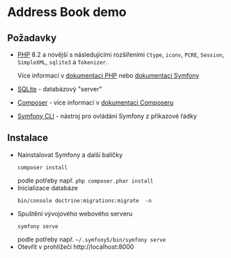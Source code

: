 # Address Book demo

## Požadavky

- [PHP](https://www.php.net) 8.2 a novější s následujícími rozšířeními `Ctype`, `iconv`, `PCRE`, `Session`, `SimpleXML`,
  `sqlite3` a `Tokenizer`.
  
  Více informací v [dokumentaci PHP](https://www.php.net/manual/en/install.php)
  nebo [dokumentaci Symfony](https://symfony.com/doc/7.0/setup.html)

- [SQLite](https://www.sqlite.org/download.html) - databázový "server" 

- [Composer](https://getcomposer.org/) - více informací v [dokumentaci Composeru](https://getcomposer.org/download/)

- [Symfony CLI](https://symfony.com/download) - nástroj pro ovládání Symfony z příkazové řádky

## Instalace

- Nainstalovat Symfony a další balíčky
  ```
  composer install
  ```
  podle potřeby např. `php composer.phar install`
- Inicializace databáze
  ```
  bin/console doctrine:migrations:migrate  -n
  ```
- Spuštění vývojového webového serveru
  ```
  symfony serve
  ```
  podle potřeby např. `~/.symfony5/bin/symfony serve`
- Otevřít v prohlížeči http://localhost:8000
